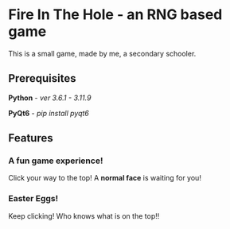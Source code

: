 <h1>Fire In The Hole - an RNG based game</h1>
<p>This is a small game, made by me, a secondary schooler.</p>
<h2>Prerequisites</h2>
<p><b>Python</b> - <i>ver 3.6.1 - 3.11.9</i></p>
<p><b>PyQt6</b> - <i>pip install pyqt6</i></p>
<h2>Features</h2>
<h3>A fun game experience!</h3>
<p>Click your way to the top! A <b>normal face</b> is waiting for you!</p>
<h3>Easter Eggs!</h3>
<p>Keep clicking! Who knows what is on the top!!</p>
